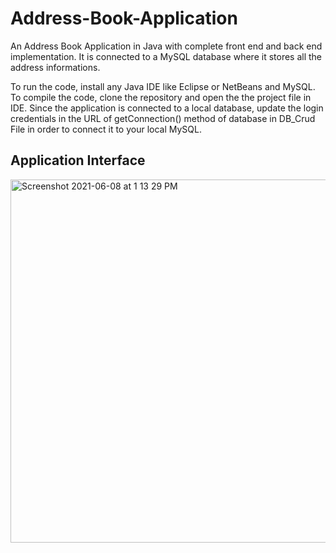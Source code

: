 # Address-Book-Application

An Address Book Application in Java with complete front end and back end implementation.
It is connected to a MySQL database where it stores all the address informations.

To run the code, install any Java IDE like Eclipse or NetBeans and MySQL. To compile the code, clone the repository and open the the project file in IDE. Since the application is connected to a local database, update the login credentials in the URL of getConnection() method of database in DB_Crud File in order to connect it to your local MySQL.

## Application Interface

<img width="581" alt="Screenshot 2021-06-08 at 1 13 29 PM" src="https://user-images.githubusercontent.com/83071313/121148594-59da7400-c85b-11eb-93e3-ecf0671b5341.png">
